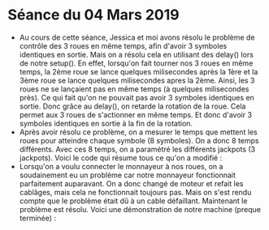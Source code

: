 # Séance du 04 Mars 2019

* Au cours de cette séance, Jessica et moi avons résolu le problème de contrôle des 3 roues en même temps, afin d'avoir 3 symboles identiques en sortie. Mais on a résolu cela en utilisant des delay() lors de notre setup(). En effet, lorsqu'on fait tourner nos 3 roues en même temps, la 2ème roue se lance quelques milisecondes après la 1ère et la 3ème roue se lance quelques milisecondes apres la 2ème. Ainsi, les 3 roues ne se lançaient pas en même temps (à quelques milisecondes près). Ce qui fait qu'on ne pouvait pas avoir 3 symboles identiques en sortie. Donc grâce au delay(), on retarde la rotation de la roue. Cela permet aux 3 roues de s'actionner en même temps. Et donc d'avoir 3 symboles identiques en sortie à la fin de la rotation.
* Après avoir résolu ce problème, on a mesurer le temps que mettent les roues pour atteindre chaque symbole (8 symboles). On a donc 8 temps différents. Avec ces 8 temps, on a paramétré les différents jackpots (3 jackpots). Voici le code qui résume tous ce qu'on a modifié :
* Lorsqu'on a voulu connecter le monnayeur à nos roues, on a soudainement eu un problème car notre monnayeur fonctionnait parfaitement auparavant. On a donc changé de moteur et refait les cablâges, mais cela ne fonctionnait toujours pas. Mais on s'est rendu compte que le problème était dû à un cable défaillant. Maintenant le problème est résolu.
Voici une démonstration de notre machine (preque terminée) :
